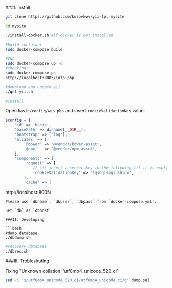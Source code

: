 ###I. Install

```bash
git clone https://github.com/kuzovkov/yii-tpl mysite

cd mysite

./install-docker.sh #if docker is not installed

#build container
sudo docker-compose build

#run
sudo docker-compose up -d
#checking:
sudo docker-compose ps
http://localhost:8005/info.php

#download and unpack yii
./get-yii.sh

#install
```

Open `basic/config/web.php` and insert `cookieValidationKey` value:
```php
$config = [
    'id' => 'basic',
    'basePath' => dirname(__DIR__),
    'bootstrap' => ['log'],
    'aliases' => [
        '@bower' => '@vendor/bower-asset',
        '@npm'   => '@vendor/npm-asset',
    ],
    'components' => [
        'request' => [
            // !!! insert a secret key in the following (if it is empty) - this is required by cookie validation
            'cookieValidationKey' => 'sqshqishqiushiqw',
        ],
        'cache' => [ 
``` 
http://localhost:8005/
```
Please use `dbname`, `dbuser`, `dbpass` from `docker-compose.yml`.

Set `db` as `dbhost`

###II. Developing

```bash
#dump database
./dbdump.sh
```

```bash
#recovery database
./dbrec.sh
```    

###III. Trobleshuting
    
Fixing "Unknown collation: ‘utf8mb4_unicode_520_ci"

```bash
sed -i 's/utf8mb4_unicode_520_ci/utf8mb4_unicode_ci/g' dump.sql
```